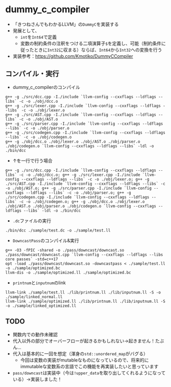 # dummy_c_compiler


- 「きつねさんでもわかるLLVM」の`DummyC`を実装する
- 発展として、
	- `int`を`Int64`で定義
	- 変数の制約条件の注釈をつける二項演算子`$`を定義し、可能（制約条件に従ったときに`Int32`に収まる）ならば、`Int64`から`Int32`への変換を行う
- 実装参考：https://github.com/Kmotiko/DummyCCompiler

## コンパイル・実行
- dummy_c_compilerのコンパイル
```
g++ -g ./src/dcc.cpp -I./include `llvm-config --cxxflags --ldflags --libs` -c -o ./obj/dcc.o
g++ -g ./src/lexer.cpp -I./include `llvm-config --cxxflags --ldflags --libs` -c -o ./obj/lexer.o
g++ -g ./src/AST.cpp -I./include `llvm-config --cxxflags --ldflags --libs` -c -o ./obj/AST.o
g++ -g ./src/parser.cpp -I./include `llvm-config --cxxflags --ldflags --libs` -c -o ./obj/parser.o
g++ -g ./src/codegen.cpp -I./include `llvm-config --cxxflags --ldflags --libs` -c -o ./obj/codegen.o
g++ -g ./obj/dcc.o ./obj/lexer.o ./obj/AST.o ./obj/parser.o ./obj/codegen.o `llvm-config --cxxflags --ldflags --libs` -ldl -o ./bin/dcc
```

- ↑を一行で行う場合
```
g++ -g ./src/dcc.cpp -I./include `llvm-config --cxxflags --ldflags --libs` -c -o ./obj/dcc.o; g++ -g ./src/lexer.cpp -I./include `llvm-config --cxxflags --ldflags --libs` -c -o ./obj/lexer.o; g++ -g ./src/AST.cpp -I./include `llvm-config --cxxflags --ldflags --libs` -c -o ./obj/AST.o; g++ -g ./src/parser.cpp -I./include `llvm-config --cxxflags --ldflags --libs` -c -o ./obj/parser.o; g++ -g ./src/codegen.cpp -I./include `llvm-config --cxxflags --ldflags --libs` -c -o ./obj/codegen.o; g++ -g ./obj/dcc.o ./obj/lexer.o ./obj/AST.o ./obj/parser.o ./obj/codegen.o `llvm-config --cxxflags --ldflags --libs` -ldl -o ./bin/dcc

```

- `.dc`ファイルの実行
```
./bin/dcc ./sample/test.dc -o ./sample/test.ll
```

- `DowncastPass`のコンパイル&実行
```
g++ -O3 -fPIC -shared -o ./pass/downcast/downcast.so ./pass/downcast/downcast.cpp `llvm-config --cxxflags --ldflags --libs core passes` -std=c++17
opt -load ./pass/downcast/downcast.so -downcastpass < ./sample/test.ll -o ./sample/optimized.bc
llvm-dis -o ./sample/optimized.ll ./sample/optimized.bc
```

- `printnum`と`inputnum`のlink
```
llvm-link ./sample/test.ll ./lib/printnum.ll ./lib/inputnum.ll -S -o ./sample/linked_normal.ll
llvm-link ./sample/optimized.ll ./lib/printnum.ll ./lib/inputnum.ll -S -o ./sample/linked_optimized.ll
```

## 

## TODO
- 関数内での動作未確認
- 代入以外の部分でオーバーフローが起きるかもしれない→起きません！たぶん...
- 代入は基本的に一回を想定（渾身の`std::unordered_map`がバグる）
	- 今回は変数の実装がmutableなものになっているので、将来的にimmutableな変数系の言語でこの機能を再実装したいと思っています
- `pass/downcast`は実装中（今は`!upper_data`を取り出してくれるようになっている）→実装しました！